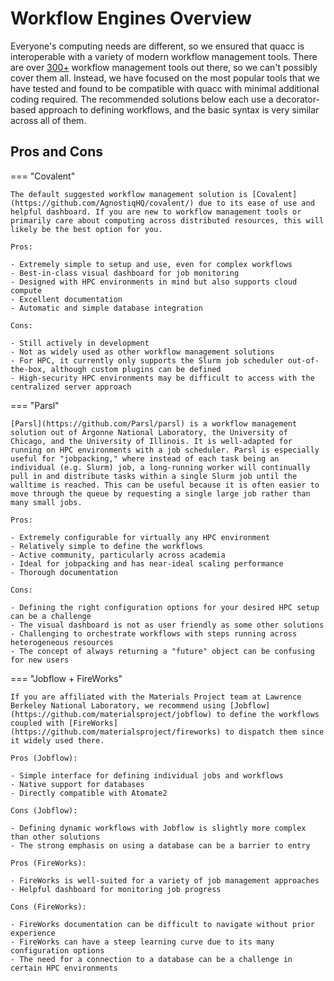 # Workflow Engines Overview

Everyone's computing needs are different, so we ensured that quacc is interoperable with a variety of modern workflow management tools. There are over [300+](https://workflows.community/systems) workflow management tools out there, so we can't possibly cover them all. Instead, we have focused on the most popular tools that we have tested and found to be compatible with quacc with minimal additional coding required. The recommended solutions below each use a decorator-based approach to defining workflows, and the basic syntax is very similar across all of them.

## Pros and Cons

=== "Covalent"

    The default suggested workflow management solution is [Covalent](https://github.com/AgnostiqHQ/covalent/) due to its ease of use and helpful dashboard. If you are new to workflow management tools or primarily care about computing across distributed resources, this will likely be the best option for you.

    Pros:

    - Extremely simple to setup and use, even for complex workflows
    - Best-in-class visual dashboard for job monitoring
    - Designed with HPC environments in mind but also supports cloud compute
    - Excellent documentation
    - Automatic and simple database integration

    Cons:

    - Still actively in development
    - Not as widely used as other workflow management solutions
    - For HPC, it currently only supports the Slurm job scheduler out-of-the-box, although custom plugins can be defined
    - High-security HPC environments may be difficult to access with the centralized server approach

=== "Parsl"

    [Parsl](https://github.com/Parsl/parsl) is a workflow management solution out of Argonne National Laboratory, the University of Chicago, and the University of Illinois. It is well-adapted for running on HPC environments with a job scheduler. Parsl is especially useful for "jobpacking," where instead of each task being an individual (e.g. Slurm) job, a long-running worker will continually pull in and distribute tasks within a single Slurm job until the walltime is reached. This can be useful because it is often easier to move through the queue by requesting a single large job rather than many small jobs.

    Pros:

    - Extremely configurable for virtually any HPC environment
    - Relatively simple to define the workflows
    - Active community, particularly across academia
    - Ideal for jobpacking and has near-ideal scaling performance
    - Thorough documentation

    Cons:

    - Defining the right configuration options for your desired HPC setup can be a challenge
    - The visual dashboard is not as user friendly as some other solutions
    - Challenging to orchestrate workflows with steps running across heterogeneous resources
    - The concept of always returning a "future" object can be confusing for new users

=== "Jobflow + FireWorks"

    If you are affiliated with the Materials Project team at Lawrence Berkeley National Laboratory, we recommend using [Jobflow](https://github.com/materialsproject/jobflow) to define the workflows coupled with [FireWorks](https://github.com/materialsproject/fireworks) to dispatch them since it widely used there.

    Pros (Jobflow):

    - Simple interface for defining individual jobs and workflows
    - Native support for databases
    - Directly compatible with Atomate2

    Cons (Jobflow):

    - Defining dynamic workflows with Jobflow is slightly more complex than other solutions
    - The strong emphasis on using a database can be a barrier to entry

    Pros (FireWorks):

    - FireWorks is well-suited for a variety of job management approaches
    - Helpful dashboard for monitoring job progress

    Cons (FireWorks):

    - FireWorks documentation can be difficult to navigate without prior experience
    - FireWorks can have a steep learning curve due to its many configuration options
    - The need for a connection to a database can be a challenge in certain HPC environments

